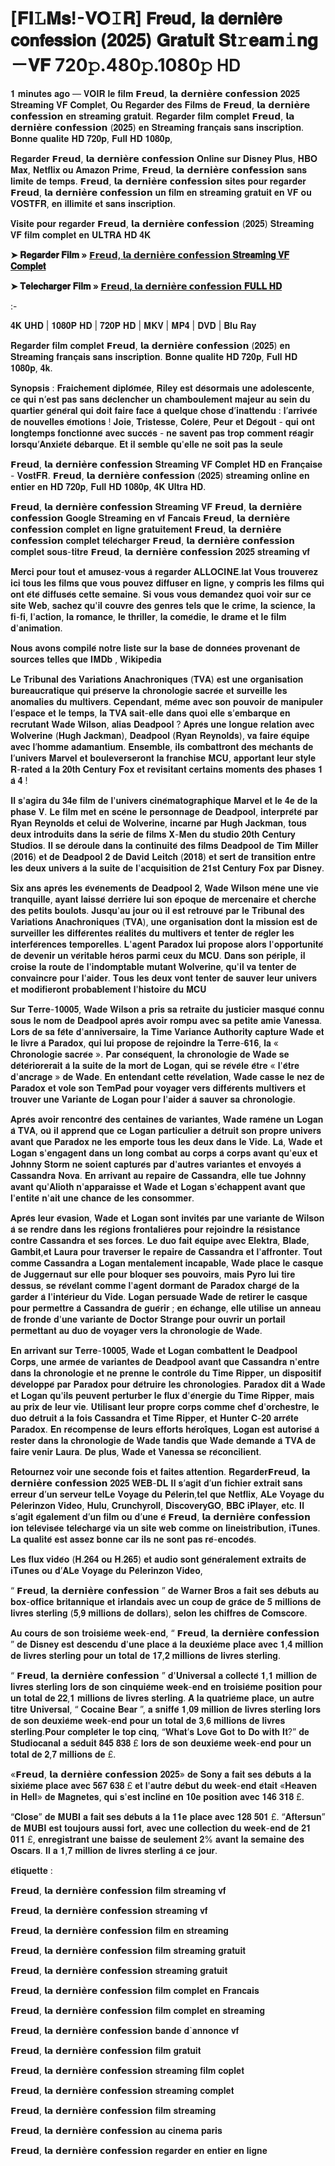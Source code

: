 # [𝐅𝐈𝙻𝐌𝐬!-𝐕𝐎𝙸𝐑] 𝗙𝗿𝗲𝘂𝗱, 𝗹𝗮 𝗱𝗲𝗿𝗻𝗶𝗲̀𝗿𝗲 𝗰𝗼𝗻𝗳𝗲𝘀𝘀𝗶𝗼𝗻 (𝟐𝟎𝟐𝟓) 𝐆𝐫𝐚𝐭𝐮𝐢𝐭 𝐒𝐭𝚛𝐞𝐚𝐦𝚒𝐧𝐠－𝐕𝐅  720𝚙.480𝚙.1080𝚙 𝖧𝖣

𝟏 𝐦𝐢𝐧𝐮𝐭𝐞𝐬 𝐚𝐠𝐨 — 𝐕𝐎𝐈𝐑 𝐥𝐞 𝐟𝐢𝐥𝐦 𝗙𝗿𝗲𝘂𝗱, 𝗹𝗮 𝗱𝗲𝗿𝗻𝗶𝗲̀𝗿𝗲 𝗰𝗼𝗻𝗳𝗲𝘀𝘀𝗶𝗼𝗻 𝟐𝟎𝟐𝟓 𝐒𝐭𝐫𝐞𝐚𝐦𝐢𝐧𝐠 𝐕𝐅 𝐂𝐨𝐦𝐩𝐥𝐞𝐭, 𝐎𝐮 𝐑𝐞𝐠𝐚𝐫𝐝𝐞𝐫 𝐝𝐞𝐬 𝐅𝐢𝐥𝐦𝐬 𝐝𝐞 𝗙𝗿𝗲𝘂𝗱, 𝗹𝗮 𝗱𝗲𝗿𝗻𝗶𝗲̀𝗿𝗲 𝗰𝗼𝗻𝗳𝗲𝘀𝘀𝗶𝗼𝗻 𝐞𝐧 𝐬𝐭𝐫𝐞𝐚𝐦𝐢𝐧𝐠 𝐠𝐫𝐚𝐭𝐮𝐢𝐭. 𝐑𝐞𝐠𝐚𝐫𝐝𝐞𝐫 𝐟𝐢𝐥𝐦 𝐜𝐨𝐦𝐩𝐥𝐞𝐭 𝗙𝗿𝗲𝘂𝗱, 𝗹𝗮 𝗱𝗲𝗿𝗻𝗶𝗲̀𝗿𝗲 𝗰𝗼𝗻𝗳𝗲𝘀𝘀𝗶𝗼𝗻 (𝟐𝟎𝟐𝟓) 𝐞𝐧 𝐒𝐭𝐫𝐞𝐚𝐦𝐢𝐧𝐠 𝐟𝐫𝐚𝐧𝐜̧𝐚𝐢𝐬 𝐬𝐚𝐧𝐬 𝐢𝐧𝐬𝐜𝐫𝐢𝐩𝐭𝐢𝐨𝐧. 𝐁𝐨𝐧𝐧𝐞 𝐪𝐮𝐚𝐥𝐢𝐭𝐞 𝐇𝐃 𝟕𝟐𝟎𝐩, 𝐅𝐮𝐥𝐥 𝐇𝐃 𝟏𝟎𝟖𝟎𝐩,

𝐑𝐞𝐠𝐚𝐫𝐝𝐞𝐫 𝗙𝗿𝗲𝘂𝗱, 𝗹𝗮 𝗱𝗲𝗿𝗻𝗶𝗲̀𝗿𝗲 𝗰𝗼𝗻𝗳𝗲𝘀𝘀𝗶𝗼𝗻 𝐎𝐧𝐥𝐢𝐧𝐞 𝐬𝐮𝐫 𝐃𝐢𝐬𝐧𝐞𝐲 𝐏𝐥𝐮𝐬, 𝐇𝐁𝐎 𝐌𝐚𝐱, 𝐍𝐞𝐭𝐟𝐥𝐢𝐱 𝐨𝐮 𝐀𝐦𝐚𝐳𝐨𝐧 𝐏𝐫𝐢𝐦𝐞, 𝗙𝗿𝗲𝘂𝗱, 𝗹𝗮 𝗱𝗲𝗿𝗻𝗶𝗲̀𝗿𝗲 𝗰𝗼𝗻𝗳𝗲𝘀𝘀𝗶𝗼𝗻 𝐬𝐚𝐧𝐬 𝐥𝐢𝐦𝐢𝐭𝐞 𝐝𝐞 𝐭𝐞𝐦𝐩𝐬. 𝗙𝗿𝗲𝘂𝗱, 𝗹𝗮 𝗱𝗲𝗿𝗻𝗶𝗲̀𝗿𝗲 𝗰𝗼𝗻𝗳𝗲𝘀𝘀𝗶𝗼𝗻 𝐬𝐢𝐭𝐞𝐬 𝐩𝐨𝐮𝐫 𝐫𝐞𝐠𝐚𝐫𝐝𝐞𝐫 𝗙𝗿𝗲𝘂𝗱, 𝗹𝗮 𝗱𝗲𝗿𝗻𝗶𝗲̀𝗿𝗲 𝗰𝗼𝗻𝗳𝗲𝘀𝘀𝗶𝗼𝗻 𝐮𝐧 𝐟𝐢𝐥𝐦 𝐞𝐧 𝐬𝐭𝐫𝐞𝐚𝐦𝐢𝐧𝐠 𝐠𝐫𝐚𝐭𝐮𝐢𝐭 𝐞𝐧 𝐕𝐅 𝐨𝐮 𝐕𝐎𝐒𝐓𝐅𝐑, 𝐞𝐧 𝐢𝐥𝐥𝐢𝐦𝐢𝐭𝐞́ 𝐞𝐭 𝐬𝐚𝐧𝐬 𝐢𝐧𝐬𝐜𝐫𝐢𝐩𝐭𝐢𝐨𝐧.

𝐕𝐢𝐬𝐢𝐭𝐞 𝐩𝐨𝐮𝐫 𝐫𝐞𝐠𝐚𝐫𝐝𝐞𝐫 𝗙𝗿𝗲𝘂𝗱, 𝗹𝗮 𝗱𝗲𝗿𝗻𝗶𝗲̀𝗿𝗲 𝗰𝗼𝗻𝗳𝗲𝘀𝘀𝗶𝗼𝗻 (𝟐𝟎𝟐𝟓) 𝐒𝐭𝐫𝐞𝐚𝐦𝐢𝐧𝐠 𝐕𝐅 𝐟𝐢𝐥𝐦 𝐜𝐨𝐦𝐩𝐥𝐞𝐭 𝐞𝐧 𝐔𝐋𝐓𝐑𝐀 𝐇𝐃 𝟒𝐊

**➤ 𝐑𝐞𝐠𝐚𝐫𝐝𝐞𝐫 𝐅𝐢𝐥𝐦 » [𝗙𝗿𝗲𝘂𝗱, 𝗹𝗮 𝗱𝗲𝗿𝗻𝗶𝗲̀𝗿𝗲 𝗰𝗼𝗻𝗳𝗲𝘀𝘀𝗶𝗼𝗻 𝐒𝐭𝐫𝐞𝐚𝐦𝐢𝐧𝐠 𝐕𝐅 𝐂𝐨𝐦𝐩𝐥𝐞𝐭](https://t.co/d7AqrDe6wv)**

**➤ 𝐓𝐞𝐥𝐞𝐜𝐡𝐚𝐫𝐠𝐞𝐫 𝐅𝐢𝐥𝐦 » [𝗙𝗿𝗲𝘂𝗱, 𝗹𝗮 𝗱𝗲𝗿𝗻𝗶𝗲̀𝗿𝗲 𝗰𝗼𝗻𝗳𝗲𝘀𝘀𝗶𝗼𝗻 𝐅𝐔𝐋𝐋 𝐇𝐃](https://t.co/d7AqrDe6wv)**

:-

𝟒𝐊 𝐔𝐇𝐃 | 𝟏𝟎𝟖𝟎𝐏 𝐇𝐃 | 𝟕𝟐𝟎𝐏 𝐇𝐃 | 𝐌𝐊𝐕 | 𝐌𝐏𝟒 | 𝐃𝐕𝐃 | 𝐁𝐥𝐮 𝐑𝐚𝐲

𝐑𝐞𝐠𝐚𝐫𝐝𝐞𝐫 𝐟𝐢𝐥𝐦 𝐜𝐨𝐦𝐩𝐥𝐞𝐭 𝗙𝗿𝗲𝘂𝗱, 𝗹𝗮 𝗱𝗲𝗿𝗻𝗶𝗲̀𝗿𝗲 𝗰𝗼𝗻𝗳𝗲𝘀𝘀𝗶𝗼𝗻 (𝟐𝟎𝟐𝟓) 𝐞𝐧 𝐒𝐭𝐫𝐞𝐚𝐦𝐢𝐧𝐠 𝐟𝐫𝐚𝐧𝐜̧𝐚𝐢𝐬 𝐬𝐚𝐧𝐬 𝐢𝐧𝐬𝐜𝐫𝐢𝐩𝐭𝐢𝐨𝐧. 𝐁𝐨𝐧𝐧𝐞 𝐪𝐮𝐚𝐥𝐢𝐭𝐞 𝐇𝐃 𝟕𝟐𝟎𝐩, 𝐅𝐮𝐥𝐥 𝐇𝐃 𝟏𝟎𝟖𝟎𝐩, 𝟒𝐤.

𝐒𝐲𝐧𝐨𝐩𝐬𝐢𝐬 : 𝐅𝐫𝐚𝐢𝐜𝐡𝐞𝐦𝐞𝐧𝐭 𝐝𝐢𝐩𝐥𝐨̂𝐦𝐞́𝐞, 𝐑𝐢𝐥𝐞𝐲 𝐞𝐬𝐭 𝐝𝐞́𝐬𝐨𝐫𝐦𝐚𝐢𝐬 𝐮𝐧𝐞 𝐚𝐝𝐨𝐥𝐞𝐬𝐜𝐞𝐧𝐭𝐞, 𝐜𝐞 𝐪𝐮𝐢 𝐧’𝐞𝐬𝐭 𝐩𝐚𝐬 𝐬𝐚𝐧𝐬 𝐝𝐞́𝐜𝐥𝐞𝐧𝐜𝐡𝐞𝐫 𝐮𝐧 𝐜𝐡𝐚𝐦𝐛𝐨𝐮𝐥𝐞𝐦𝐞𝐧𝐭 𝐦𝐚𝐣𝐞𝐮𝐫 𝐚𝐮 𝐬𝐞𝐢𝐧 𝐝𝐮 𝐪𝐮𝐚𝐫𝐭𝐢𝐞𝐫 𝐠𝐞́𝐧𝐞́𝐫𝐚𝐥 𝐪𝐮𝐢 𝐝𝐨𝐢𝐭 𝐟𝐚𝐢𝐫𝐞 𝐟𝐚𝐜𝐞 𝐚̀ 𝐪𝐮𝐞𝐥𝐪𝐮𝐞 𝐜𝐡𝐨𝐬𝐞 𝐝’𝐢𝐧𝐚𝐭𝐭𝐞𝐧𝐝𝐮 : 𝐥’𝐚𝐫𝐫𝐢𝐯𝐞́𝐞 𝐝𝐞 𝐧𝐨𝐮𝐯𝐞𝐥𝐥𝐞𝐬 𝐞́𝐦𝐨𝐭𝐢𝐨𝐧𝐬 ! 𝐉𝐨𝐢𝐞, 𝐓𝐫𝐢𝐬𝐭𝐞𝐬𝐬𝐞, 𝐂𝐨𝐥𝐞̀𝐫𝐞, 𝐏𝐞𝐮𝐫 𝐞𝐭 𝐃𝐞́𝐠𝐨𝐮̂𝐭 - 𝐪𝐮𝐢 𝐨𝐧𝐭 𝐥𝐨𝐧𝐠𝐭𝐞𝐦𝐩𝐬 𝐟𝐨𝐧𝐜𝐭𝐢𝐨𝐧𝐧𝐞́ 𝐚𝐯𝐞𝐜 𝐬𝐮𝐜𝐜𝐞̀𝐬 - 𝐧𝐞 𝐬𝐚𝐯𝐞𝐧𝐭 𝐩𝐚𝐬 𝐭𝐫𝐨𝐩 𝐜𝐨𝐦𝐦𝐞𝐧𝐭 𝐫𝐞́𝐚𝐠𝐢𝐫 𝐥𝐨𝐫𝐬𝐪𝐮’𝐀𝐧𝐱𝐢𝐞́𝐭𝐞́ 𝐝𝐞́𝐛𝐚𝐫𝐪𝐮𝐞. 𝐄𝐭 𝐢𝐥 𝐬𝐞𝐦𝐛𝐥𝐞 𝐪𝐮'𝐞𝐥𝐥𝐞 𝐧𝐞 𝐬𝐨𝐢𝐭 𝐩𝐚𝐬 𝐥𝐚 𝐬𝐞𝐮𝐥𝐞

𝗙𝗿𝗲𝘂𝗱, 𝗹𝗮 𝗱𝗲𝗿𝗻𝗶𝗲̀𝗿𝗲 𝗰𝗼𝗻𝗳𝗲𝘀𝘀𝗶𝗼𝗻 𝐒𝐭𝐫𝐞𝐚𝐦𝐢𝐧𝐠 𝐕𝐅 𝐂𝐨𝐦𝐩𝐥𝐞𝐭 𝐇𝐃 𝐞𝐧 𝐅𝐫𝐚𝐧𝐜̧𝐚𝐢𝐬𝐞 - 𝐕𝐨𝐬𝐭𝐅𝐑. 𝗙𝗿𝗲𝘂𝗱, 𝗹𝗮 𝗱𝗲𝗿𝗻𝗶𝗲̀𝗿𝗲 𝗰𝗼𝗻𝗳𝗲𝘀𝘀𝗶𝗼𝗻 (𝟐𝟎𝟐𝟓) 𝐬𝐭𝐫𝐞𝐚𝐦𝐢𝐧𝐠 𝐨𝐧𝐥𝐢𝐧𝐞 𝐞𝐧 𝐞𝐧𝐭𝐢𝐞𝐫 𝐞𝐧 𝐇𝐃 𝟕𝟐𝟎𝐩, 𝐅𝐮𝐥𝐥 𝐇𝐃 𝟏𝟎𝟖𝟎𝐩, 𝟒𝐊 𝐔𝐥𝐭𝐫𝐚 𝐇𝐃.

𝗙𝗿𝗲𝘂𝗱, 𝗹𝗮 𝗱𝗲𝗿𝗻𝗶𝗲̀𝗿𝗲 𝗰𝗼𝗻𝗳𝗲𝘀𝘀𝗶𝗼𝗻 𝐒𝐭𝐫𝐞𝐚𝐦𝐢𝐧𝐠 𝐕𝐅
𝗙𝗿𝗲𝘂𝗱, 𝗹𝗮 𝗱𝗲𝗿𝗻𝗶𝗲̀𝗿𝗲 𝗰𝗼𝗻𝗳𝗲𝘀𝘀𝗶𝗼𝗻 𝐆𝐨𝐨𝐠𝐥𝐞 𝐒𝐭𝐫𝐞𝐚𝐦𝐢𝐧𝐠 𝐞𝐧 𝐯𝐟 𝐅𝐚𝐧𝐜𝐚𝐢𝐬
𝗙𝗿𝗲𝘂𝗱, 𝗹𝗮 𝗱𝗲𝗿𝗻𝗶𝗲̀𝗿𝗲 𝗰𝗼𝗻𝗳𝗲𝘀𝘀𝗶𝗼𝗻 𝐜𝐨𝐦𝐩𝐥𝐞𝐭 𝐞𝐧 𝐥𝐢𝐠𝐧𝐞 𝐠𝐫𝐚𝐭𝐮𝐢𝐭𝐞𝐦𝐞𝐧𝐭
𝗙𝗿𝗲𝘂𝗱, 𝗹𝗮 𝗱𝗲𝗿𝗻𝗶𝗲̀𝗿𝗲 𝗰𝗼𝗻𝗳𝗲𝘀𝘀𝗶𝗼𝗻 𝐜𝐨𝐦𝐩𝐥𝐞𝐭 𝐭𝐞́𝐥𝐞́𝐜𝐡𝐚𝐫𝐠𝐞𝐫
𝗙𝗿𝗲𝘂𝗱, 𝗹𝗮 𝗱𝗲𝗿𝗻𝗶𝗲̀𝗿𝗲 𝗰𝗼𝗻𝗳𝗲𝘀𝘀𝗶𝗼𝗻 𝐜𝐨𝐦𝐩𝐥𝐞𝐭 𝐬𝐨𝐮𝐬-𝐭𝐢𝐭𝐫𝐞
𝗙𝗿𝗲𝘂𝗱, 𝗹𝗮 𝗱𝗲𝗿𝗻𝗶𝗲̀𝗿𝗲 𝗰𝗼𝗻𝗳𝗲𝘀𝘀𝗶𝗼𝗻 𝟐𝟎𝟐𝟓 𝐬𝐭𝐫𝐞𝐚𝐦𝐢𝐧𝐠 𝐯𝐟

𝐌𝐞𝐫𝐜𝐢 𝐩𝐨𝐮𝐫 𝐭𝐨𝐮𝐭 𝐞𝐭 𝐚𝐦𝐮𝐬𝐞𝐳-𝐯𝐨𝐮𝐬 𝐚̀ 𝐫𝐞𝐠𝐚𝐫𝐝𝐞𝐫 𝐀𝐋𝐋𝐎𝐂𝐈𝐍𝐄.𝐥𝐚𝐭
𝐕𝐨𝐮𝐬 𝐭𝐫𝐨𝐮𝐯𝐞𝐫𝐞𝐳 𝐢𝐜𝐢 𝐭𝐨𝐮𝐬 𝐥𝐞𝐬 𝐟𝐢𝐥𝐦𝐬 𝐪𝐮𝐞 𝐯𝐨𝐮𝐬 𝐩𝐨𝐮𝐯𝐞𝐳 𝐝𝐢𝐟𝐟𝐮𝐬𝐞𝐫 𝐞𝐧 𝐥𝐢𝐠𝐧𝐞, 𝐲 𝐜𝐨𝐦𝐩𝐫𝐢𝐬 𝐥𝐞𝐬 𝐟𝐢𝐥𝐦𝐬 𝐪𝐮𝐢 𝐨𝐧𝐭 𝐞́𝐭𝐞́ 𝐝𝐢𝐟𝐟𝐮𝐬𝐞́𝐬 𝐜𝐞𝐭𝐭𝐞 𝐬𝐞𝐦𝐚𝐢𝐧𝐞. 𝐒𝐢 𝐯𝐨𝐮𝐬 𝐯𝐨𝐮𝐬 𝐝𝐞𝐦𝐚𝐧𝐝𝐞𝐳 𝐪𝐮𝐨𝐢 𝐯𝐨𝐢𝐫 𝐬𝐮𝐫 𝐜𝐞 𝐬𝐢𝐭𝐞 𝐖𝐞𝐛, 𝐬𝐚𝐜𝐡𝐞𝐳 𝐪𝐮'𝐢𝐥 𝐜𝐨𝐮𝐯𝐫𝐞 𝐝𝐞𝐬 𝐠𝐞𝐧𝐫𝐞𝐬 𝐭𝐞𝐥𝐬 𝐪𝐮𝐞 𝐥𝐞 𝐜𝐫𝐢𝐦𝐞, 𝐥𝐚 𝐬𝐜𝐢𝐞𝐧𝐜𝐞, 𝐥𝐚 𝐟𝐢-𝐟𝐢, 𝐥'𝐚𝐜𝐭𝐢𝐨𝐧, 𝐥𝐚 𝐫𝐨𝐦𝐚𝐧𝐜𝐞, 𝐥𝐞 𝐭𝐡𝐫𝐢𝐥𝐥𝐞𝐫, 𝐥𝐚 𝐜𝐨𝐦𝐞́𝐝𝐢𝐞, 𝐥𝐞 𝐝𝐫𝐚𝐦𝐞 𝐞𝐭 𝐥𝐞 𝐟𝐢𝐥𝐦 𝐝'𝐚𝐧𝐢𝐦𝐚𝐭𝐢𝐨𝐧.

𝐍𝐨𝐮𝐬 𝐚𝐯𝐨𝐧𝐬 𝐜𝐨𝐦𝐩𝐢𝐥𝐞́ 𝐧𝐨𝐭𝐫𝐞 𝐥𝐢𝐬𝐭𝐞 𝐬𝐮𝐫 𝐥𝐚 𝐛𝐚𝐬𝐞 𝐝𝐞 𝐝𝐨𝐧𝐧𝐞́𝐞𝐬 𝐩𝐫𝐨𝐯𝐞𝐧𝐚𝐧𝐭 𝐝𝐞 𝐬𝐨𝐮𝐫𝐜𝐞𝐬 𝐭𝐞𝐥𝐥𝐞𝐬 𝐪𝐮𝐞 𝐈𝐌𝐃𝐛 , 𝐖𝐢𝐤𝐢𝐩𝐞𝐝𝐢𝐚

𝐋𝐞 𝐓𝐫𝐢𝐛𝐮𝐧𝐚𝐥 𝐝𝐞𝐬 𝐕𝐚𝐫𝐢𝐚𝐭𝐢𝐨𝐧𝐬 𝐀𝐧𝐚𝐜𝐡𝐫𝐨𝐧𝐢𝐪𝐮𝐞𝐬 (𝐓𝐕𝐀) 𝐞𝐬𝐭 𝐮𝐧𝐞 𝐨𝐫𝐠𝐚𝐧𝐢𝐬𝐚𝐭𝐢𝐨𝐧 𝐛𝐮𝐫𝐞𝐚𝐮𝐜𝐫𝐚𝐭𝐢𝐪𝐮𝐞 𝐪𝐮𝐢 𝐩𝐫𝐞́𝐬𝐞𝐫𝐯𝐞 𝐥𝐚 𝐜𝐡𝐫𝐨𝐧𝐨𝐥𝐨𝐠𝐢𝐞 𝐬𝐚𝐜𝐫𝐞́𝐞 𝐞𝐭 𝐬𝐮𝐫𝐯𝐞𝐢𝐥𝐥𝐞 𝐥𝐞𝐬 𝐚𝐧𝐨𝐦𝐚𝐥𝐢𝐞𝐬 𝐝𝐮 𝐦𝐮𝐥𝐭𝐢𝐯𝐞𝐫𝐬. 𝐂𝐞𝐩𝐞𝐧𝐝𝐚𝐧𝐭, 𝐦𝐞̂𝐦𝐞 𝐚𝐯𝐞𝐜 𝐬𝐨𝐧 𝐩𝐨𝐮𝐯𝐨𝐢𝐫 𝐝𝐞 𝐦𝐚𝐧𝐢𝐩𝐮𝐥𝐞𝐫 𝐥’𝐞𝐬𝐩𝐚𝐜𝐞 𝐞𝐭 𝐥𝐞 𝐭𝐞𝐦𝐩𝐬, 𝐥𝐚 𝐓𝐕𝐀 𝐬𝐚𝐢𝐭-𝐞𝐥𝐥𝐞 𝐝𝐚𝐧𝐬 𝐪𝐮𝐨𝐢 𝐞𝐥𝐥𝐞 𝐬’𝐞𝐦𝐛𝐚𝐫𝐪𝐮𝐞 𝐞𝐧 𝐫𝐞𝐜𝐫𝐮𝐭𝐚𝐧𝐭 𝐖𝐚𝐝𝐞 𝐖𝐢𝐥𝐬𝐨𝐧, 𝐚𝐥𝐢𝐚𝐬 𝐃𝐞𝐚𝐝𝐩𝐨𝐨𝐥 ? 𝐀𝐩𝐫𝐞̀𝐬 𝐮𝐧𝐞 𝐥𝐨𝐧𝐠𝐮𝐞 𝐫𝐞𝐥𝐚𝐭𝐢𝐨𝐧 𝐚𝐯𝐞𝐜 𝐖𝐨𝐥𝐯𝐞𝐫𝐢𝐧𝐞 (𝐇𝐮𝐠𝐡 𝐉𝐚𝐜𝐤𝐦𝐚𝐧), 𝐃𝐞𝐚𝐝𝐩𝐨𝐨𝐥 (𝐑𝐲𝐚𝐧 𝐑𝐞𝐲𝐧𝐨𝐥𝐝𝐬), 𝐯𝐚 𝐟𝐚𝐢𝐫𝐞 𝐞́𝐪𝐮𝐢𝐩𝐞 𝐚𝐯𝐞𝐜 𝐥’𝐡𝐨𝐦𝐦𝐞 𝐚𝐝𝐚𝐦𝐚𝐧𝐭𝐢𝐮𝐦. 𝐄𝐧𝐬𝐞𝐦𝐛𝐥𝐞, 𝐢𝐥𝐬 𝐜𝐨𝐦𝐛𝐚𝐭𝐭𝐫𝐨𝐧𝐭 𝐝𝐞𝐬 𝐦𝐞́𝐜𝐡𝐚𝐧𝐭𝐬 𝐝𝐞 𝐥’𝐮𝐧𝐢𝐯𝐞𝐫𝐬 𝐌𝐚𝐫𝐯𝐞𝐥 𝐞𝐭 𝐛𝐨𝐮𝐥𝐞𝐯𝐞𝐫𝐬𝐞𝐫𝐨𝐧𝐭 𝐥𝐚 𝐟𝐫𝐚𝐧𝐜𝐡𝐢𝐬𝐞 𝐌𝐂𝐔, 𝐚𝐩𝐩𝐨𝐫𝐭𝐚𝐧𝐭 𝐥𝐞𝐮𝐫 𝐬𝐭𝐲𝐥𝐞 𝐑-𝐫𝐚𝐭𝐞𝐝 𝐚̀ 𝐥𝐚 𝟐𝟎𝐭𝐡 𝐂𝐞𝐧𝐭𝐮𝐫𝐲 𝐅𝐨𝐱 𝐞𝐭 𝐫𝐞𝐯𝐢𝐬𝐢𝐭𝐚𝐧𝐭 𝐜𝐞𝐫𝐭𝐚𝐢𝐧𝐬 𝐦𝐨𝐦𝐞𝐧𝐭𝐬 𝐝𝐞𝐬 𝐩𝐡𝐚𝐬𝐞𝐬 𝟏 𝐚̀ 𝟒 !

𝐈𝐥 𝐬'𝐚𝐠𝐢𝐫𝐚 𝐝𝐮 𝟑𝟒𝐞 𝐟𝐢𝐥𝐦 𝐝𝐞 𝐥'𝐮𝐧𝐢𝐯𝐞𝐫𝐬 𝐜𝐢𝐧𝐞́𝐦𝐚𝐭𝐨𝐠𝐫𝐚𝐩𝐡𝐢𝐪𝐮𝐞 𝐌𝐚𝐫𝐯𝐞𝐥 𝐞𝐭 𝐥𝐞 𝟒𝐞 𝐝𝐞 𝐥𝐚 𝐩𝐡𝐚𝐬𝐞 𝐕. 𝐋𝐞 𝐟𝐢𝐥𝐦 𝐦𝐞𝐭 𝐞𝐧 𝐬𝐜𝐞̀𝐧𝐞 𝐥𝐞 𝐩𝐞𝐫𝐬𝐨𝐧𝐧𝐚𝐠𝐞 𝐝𝐞 𝐃𝐞𝐚𝐝𝐩𝐨𝐨𝐥, 𝐢𝐧𝐭𝐞𝐫𝐩𝐫𝐞́𝐭𝐞́ 𝐩𝐚𝐫 𝐑𝐲𝐚𝐧 𝐑𝐞𝐲𝐧𝐨𝐥𝐝𝐬 𝐞𝐭 𝐜𝐞𝐥𝐮𝐢 𝐝𝐞 𝐖𝐨𝐥𝐯𝐞𝐫𝐢𝐧𝐞, 𝐢𝐧𝐜𝐚𝐫𝐧𝐞́ 𝐩𝐚𝐫 𝐇𝐮𝐠𝐡 𝐉𝐚𝐜𝐤𝐦𝐚𝐧, 𝐭𝐨𝐮𝐬 𝐝𝐞𝐮𝐱 𝐢𝐧𝐭𝐫𝐨𝐝𝐮𝐢𝐭𝐬 𝐝𝐚𝐧𝐬 𝐥𝐚 𝐬𝐞́𝐫𝐢𝐞 𝐝𝐞 𝐟𝐢𝐥𝐦𝐬 𝐗-𝐌𝐞𝐧 𝐝𝐮 𝐬𝐭𝐮𝐝𝐢𝐨 𝟐𝟎𝐭𝐡 𝐂𝐞𝐧𝐭𝐮𝐫𝐲 𝐒𝐭𝐮𝐝𝐢𝐨𝐬. 𝐈𝐥 𝐬𝐞 𝐝𝐞́𝐫𝐨𝐮𝐥𝐞 𝐝𝐚𝐧𝐬 𝐥𝐚 𝐜𝐨𝐧𝐭𝐢𝐧𝐮𝐢𝐭𝐞́ 𝐝𝐞𝐬 𝐟𝐢𝐥𝐦𝐬 𝐃𝐞𝐚𝐝𝐩𝐨𝐨𝐥 𝐝𝐞 𝐓𝐢𝐦 𝐌𝐢𝐥𝐥𝐞𝐫 (𝟐𝟎𝟏𝟔) 𝐞𝐭 𝐝𝐞 𝐃𝐞𝐚𝐝𝐩𝐨𝐨𝐥 𝟐 𝐝𝐞 𝐃𝐚𝐯𝐢𝐝 𝐋𝐞𝐢𝐭𝐜𝐡 (𝟐𝟎𝟏𝟖) 𝐞𝐭 𝐬𝐞𝐫𝐭 𝐝𝐞 𝐭𝐫𝐚𝐧𝐬𝐢𝐭𝐢𝐨𝐧 𝐞𝐧𝐭𝐫𝐞 𝐥𝐞𝐬 𝐝𝐞𝐮𝐱 𝐮𝐧𝐢𝐯𝐞𝐫𝐬 𝐚̀ 𝐥𝐚 𝐬𝐮𝐢𝐭𝐞 𝐝𝐞 𝐥'𝐚𝐜𝐪𝐮𝐢𝐬𝐢𝐭𝐢𝐨𝐧 𝐝𝐞 𝟐𝟏𝐬𝐭 𝐂𝐞𝐧𝐭𝐮𝐫𝐲 𝐅𝐨𝐱 𝐩𝐚𝐫 𝐃𝐢𝐬𝐧𝐞𝐲.

𝐒𝐢𝐱 𝐚𝐧𝐬 𝐚𝐩𝐫𝐞̀𝐬 𝐥𝐞𝐬 𝐞́𝐯𝐞́𝐧𝐞𝐦𝐞𝐧𝐭𝐬 𝐝𝐞 𝐃𝐞𝐚𝐝𝐩𝐨𝐨𝐥 𝟐, 𝐖𝐚𝐝𝐞 𝐖𝐢𝐥𝐬𝐨𝐧 𝐦𝐞̀𝐧𝐞 𝐮𝐧𝐞 𝐯𝐢𝐞 𝐭𝐫𝐚𝐧𝐪𝐮𝐢𝐥𝐥𝐞, 𝐚𝐲𝐚𝐧𝐭 𝐥𝐚𝐢𝐬𝐬𝐞́ 𝐝𝐞𝐫𝐫𝐢𝐞̀𝐫𝐞 𝐥𝐮𝐢 𝐬𝐨𝐧 𝐞́𝐩𝐨𝐪𝐮𝐞 𝐝𝐞 𝐦𝐞𝐫𝐜𝐞𝐧𝐚𝐢𝐫𝐞 𝐞𝐭 𝐜𝐡𝐞𝐫𝐜𝐡𝐞 𝐝𝐞𝐬 𝐩𝐞𝐭𝐢𝐭𝐬 𝐛𝐨𝐮𝐥𝐨𝐭𝐬. 𝐉𝐮𝐬𝐪𝐮'𝐚𝐮 𝐣𝐨𝐮𝐫 𝐨𝐮̀ 𝐢𝐥 𝐞𝐬𝐭 𝐫𝐞𝐭𝐫𝐨𝐮𝐯𝐞́ 𝐩𝐚𝐫 𝐥𝐞 𝐓𝐫𝐢𝐛𝐮𝐧𝐚𝐥 𝐝𝐞𝐬 𝐕𝐚𝐫𝐢𝐚𝐭𝐢𝐨𝐧𝐬 𝐀𝐧𝐚𝐜𝐡𝐫𝐨𝐧𝐢𝐪𝐮𝐞𝐬 (𝐓𝐕𝐀), 𝐮𝐧𝐞 𝐨𝐫𝐠𝐚𝐧𝐢𝐬𝐚𝐭𝐢𝐨𝐧 𝐝𝐨𝐧𝐭 𝐥𝐚 𝐦𝐢𝐬𝐬𝐢𝐨𝐧 𝐞𝐬𝐭 𝐝𝐞 𝐬𝐮𝐫𝐯𝐞𝐢𝐥𝐥𝐞𝐫 𝐥𝐞𝐬 𝐝𝐢𝐟𝐟𝐞́𝐫𝐞𝐧𝐭𝐞𝐬 𝐫𝐞́𝐚𝐥𝐢𝐭𝐞́𝐬 𝐝𝐮 𝐦𝐮𝐥𝐭𝐢𝐯𝐞𝐫𝐬 𝐞𝐭 𝐭𝐞𝐧𝐭𝐞𝐫 𝐝𝐞 𝐫𝐞́𝐠𝐥𝐞𝐫 𝐥𝐞𝐬 𝐢𝐧𝐭𝐞𝐫𝐟𝐞́𝐫𝐞𝐧𝐜𝐞𝐬 𝐭𝐞𝐦𝐩𝐨𝐫𝐞𝐥𝐥𝐞𝐬. 𝐋'𝐚𝐠𝐞𝐧𝐭 𝐏𝐚𝐫𝐚𝐝𝐨𝐱 𝐥𝐮𝐢 𝐩𝐫𝐨𝐩𝐨𝐬𝐞 𝐚𝐥𝐨𝐫𝐬 𝐥'𝐨𝐩𝐩𝐨𝐫𝐭𝐮𝐧𝐢𝐭𝐞́ 𝐝𝐞 𝐝𝐞𝐯𝐞𝐧𝐢𝐫 𝐮𝐧 𝐯𝐞́𝐫𝐢𝐭𝐚𝐛𝐥𝐞 𝐡𝐞́𝐫𝐨𝐬 𝐩𝐚𝐫𝐦𝐢 𝐜𝐞𝐮𝐱 𝐝𝐮 𝐌𝐂𝐔. 𝐃𝐚𝐧𝐬 𝐬𝐨𝐧 𝐩𝐞́𝐫𝐢𝐩𝐥𝐞, 𝐢𝐥 𝐜𝐫𝐨𝐢𝐬𝐞 𝐥𝐚 𝐫𝐨𝐮𝐭𝐞 𝐝𝐞 𝐥'𝐢𝐧𝐝𝐨𝐦𝐩𝐭𝐚𝐛𝐥𝐞 𝐦𝐮𝐭𝐚𝐧𝐭 𝐖𝐨𝐥𝐯𝐞𝐫𝐢𝐧𝐞, 𝐪𝐮'𝐢𝐥 𝐯𝐚 𝐭𝐞𝐧𝐭𝐞𝐫 𝐝𝐞 𝐜𝐨𝐧𝐯𝐚𝐢𝐧𝐜𝐫𝐞 𝐩𝐨𝐮𝐫 𝐥'𝐚𝐢𝐝𝐞𝐫. 𝐓𝐨𝐮𝐬 𝐥𝐞𝐬 𝐝𝐞𝐮𝐱 𝐯𝐨𝐧𝐭 𝐭𝐞𝐧𝐭𝐞𝐫 𝐝𝐞 𝐬𝐚𝐮𝐯𝐞𝐫 𝐥𝐞𝐮𝐫 𝐮𝐧𝐢𝐯𝐞𝐫𝐬 𝐞𝐭 𝐦𝐨𝐝𝐢𝐟𝐢𝐞𝐫𝐨𝐧𝐭 𝐩𝐫𝐨𝐛𝐚𝐛𝐥𝐞𝐦𝐞𝐧𝐭 𝐥'𝐡𝐢𝐬𝐭𝐨𝐢𝐫𝐞 𝐝𝐮 𝐌𝐂𝐔

𝐒𝐮𝐫 𝐓𝐞𝐫𝐫𝐞-𝟏𝟎𝟎𝟎𝟓, 𝐖𝐚𝐝𝐞 𝐖𝐢𝐥𝐬𝐨𝐧 𝐚 𝐩𝐫𝐢𝐬 𝐬𝐚 𝐫𝐞𝐭𝐫𝐚𝐢𝐭𝐞 𝐝𝐮 𝐣𝐮𝐬𝐭𝐢𝐜𝐢𝐞𝐫 𝐦𝐚𝐬𝐪𝐮𝐞́ 𝐜𝐨𝐧𝐧𝐮 𝐬𝐨𝐮𝐬 𝐥𝐞 𝐧𝐨𝐦 𝐝𝐞 𝐃𝐞𝐚𝐝𝐩𝐨𝐨𝐥 𝐚𝐩𝐫𝐞̀𝐬 𝐚𝐯𝐨𝐢𝐫 𝐫𝐨𝐦𝐩𝐮 𝐚𝐯𝐞𝐜 𝐬𝐚 𝐩𝐞𝐭𝐢𝐭𝐞 𝐚𝐦𝐢𝐞 𝐕𝐚𝐧𝐞𝐬𝐬𝐚. 𝐋𝐨𝐫𝐬 𝐝𝐞 𝐬𝐚 𝐟𝐞̂𝐭𝐞 𝐝'𝐚𝐧𝐧𝐢𝐯𝐞𝐫𝐬𝐚𝐢𝐫𝐞, 𝐥𝐚 𝐓𝐢𝐦𝐞 𝐕𝐚𝐫𝐢𝐚𝐧𝐜𝐞 𝐀𝐮𝐭𝐡𝐨𝐫𝐢𝐭𝐲 𝐜𝐚𝐩𝐭𝐮𝐫𝐞 𝐖𝐚𝐝𝐞 𝐞𝐭 𝐥𝐞 𝐥𝐢𝐯𝐫𝐞 𝐚̀ 𝐏𝐚𝐫𝐚𝐝𝐨𝐱, 𝐪𝐮𝐢 𝐥𝐮𝐢 𝐩𝐫𝐨𝐩𝐨𝐬𝐞 𝐝𝐞 𝐫𝐞𝐣𝐨𝐢𝐧𝐝𝐫𝐞 𝐥𝐚 𝐓𝐞𝐫𝐫𝐞-𝟔𝟏𝟔, 𝐥𝐚 « 𝐂𝐡𝐫𝐨𝐧𝐨𝐥𝐨𝐠𝐢𝐞 𝐬𝐚𝐜𝐫𝐞́𝐞 ». 𝐏𝐚𝐫 𝐜𝐨𝐧𝐬𝐞́𝐪𝐮𝐞𝐧𝐭, 𝐥𝐚 𝐜𝐡𝐫𝐨𝐧𝐨𝐥𝐨𝐠𝐢𝐞 𝐝𝐞 𝐖𝐚𝐝𝐞 𝐬𝐞 𝐝𝐞́𝐭𝐞́𝐫𝐢𝐨𝐫𝐞𝐫𝐚𝐢𝐭 𝐚̀ 𝐥𝐚 𝐬𝐮𝐢𝐭𝐞 𝐝𝐞 𝐥𝐚 𝐦𝐨𝐫𝐭 𝐝𝐞 𝐋𝐨𝐠𝐚𝐧, 𝐪𝐮𝐢 𝐬𝐞 𝐫𝐞́𝐯𝐞̀𝐥𝐞 𝐞̂𝐭𝐫𝐞 « 𝐥'𝐞̂𝐭𝐫𝐞 𝐝'𝐚𝐧𝐜𝐫𝐚𝐠𝐞 » 𝐝𝐞 𝐖𝐚𝐝𝐞. 𝐄𝐧 𝐞𝐧𝐭𝐞𝐧𝐝𝐚𝐧𝐭 𝐜𝐞𝐭𝐭𝐞 𝐫𝐞́𝐯𝐞́𝐥𝐚𝐭𝐢𝐨𝐧, 𝐖𝐚𝐝𝐞 𝐜𝐚𝐬𝐬𝐞 𝐥𝐞 𝐧𝐞𝐳 𝐝𝐞 𝐏𝐚𝐫𝐚𝐝𝐨𝐱 𝐞𝐭 𝐯𝐨𝐥𝐞 𝐬𝐨𝐧 𝐓𝐞𝐦𝐏𝐚𝐝 𝐩𝐨𝐮𝐫 𝐯𝐨𝐲𝐚𝐠𝐞𝐫 𝐯𝐞𝐫𝐬 𝐝𝐢𝐟𝐟𝐞́𝐫𝐞𝐧𝐭𝐬 𝐦𝐮𝐥𝐭𝐢𝐯𝐞𝐫𝐬 𝐞𝐭 𝐭𝐫𝐨𝐮𝐯𝐞𝐫 𝐮𝐧𝐞 𝐕𝐚𝐫𝐢𝐚𝐧𝐭𝐞 𝐝𝐞 𝐋𝐨𝐠𝐚𝐧 𝐩𝐨𝐮𝐫 𝐥'𝐚𝐢𝐝𝐞𝐫 𝐚̀ 𝐬𝐚𝐮𝐯𝐞𝐫 𝐬𝐚 𝐜𝐡𝐫𝐨𝐧𝐨𝐥𝐨𝐠𝐢𝐞.

𝐀𝐩𝐫𝐞̀𝐬 𝐚𝐯𝐨𝐢𝐫 𝐫𝐞𝐧𝐜𝐨𝐧𝐭𝐫𝐞́ 𝐝𝐞𝐬 𝐜𝐞𝐧𝐭𝐚𝐢𝐧𝐞𝐬 𝐝𝐞 𝐯𝐚𝐫𝐢𝐚𝐧𝐭𝐞𝐬, 𝐖𝐚𝐝𝐞 𝐫𝐚𝐦𝐞̀𝐧𝐞 𝐮𝐧 𝐋𝐨𝐠𝐚𝐧 𝐚̀ 𝐓𝐕𝐀, 𝐨𝐮̀ 𝐢𝐥 𝐚𝐩𝐩𝐫𝐞𝐧𝐝 𝐪𝐮𝐞 𝐜𝐞 𝐋𝐨𝐠𝐚𝐧 𝐩𝐚𝐫𝐭𝐢𝐜𝐮𝐥𝐢𝐞𝐫 𝐚 𝐝𝐞́𝐭𝐫𝐮𝐢𝐭 𝐬𝐨𝐧 𝐩𝐫𝐨𝐩𝐫𝐞 𝐮𝐧𝐢𝐯𝐞𝐫𝐬 𝐚𝐯𝐚𝐧𝐭 𝐪𝐮𝐞 𝐏𝐚𝐫𝐚𝐝𝐨𝐱 𝐧𝐞 𝐥𝐞𝐬 𝐞𝐦𝐩𝐨𝐫𝐭𝐞 𝐭𝐨𝐮𝐬 𝐥𝐞𝐬 𝐝𝐞𝐮𝐱 𝐝𝐚𝐧𝐬 𝐥𝐞 𝐕𝐢𝐝𝐞. 𝐋𝐚̀, 𝐖𝐚𝐝𝐞 𝐞𝐭 𝐋𝐨𝐠𝐚𝐧 𝐬'𝐞𝐧𝐠𝐚𝐠𝐞𝐧𝐭 𝐝𝐚𝐧𝐬 𝐮𝐧 𝐥𝐨𝐧𝐠 𝐜𝐨𝐦𝐛𝐚𝐭 𝐚𝐮 𝐜𝐨𝐫𝐩𝐬 𝐚̀ 𝐜𝐨𝐫𝐩𝐬 𝐚𝐯𝐚𝐧𝐭 𝐪𝐮'𝐞𝐮𝐱 𝐞𝐭 𝐉𝐨𝐡𝐧𝐧𝐲 𝐒𝐭𝐨𝐫𝐦 𝐧𝐞 𝐬𝐨𝐢𝐞𝐧𝐭 𝐜𝐚𝐩𝐭𝐮𝐫𝐞́𝐬 𝐩𝐚𝐫 𝐝'𝐚𝐮𝐭𝐫𝐞𝐬 𝐯𝐚𝐫𝐢𝐚𝐧𝐭𝐞𝐬 𝐞𝐭 𝐞𝐧𝐯𝐨𝐲𝐞́𝐬 𝐚̀ 𝐂𝐚𝐬𝐬𝐚𝐧𝐝𝐫𝐚 𝐍𝐨𝐯𝐚. 𝐄𝐧 𝐚𝐫𝐫𝐢𝐯𝐚𝐧𝐭 𝐚𝐮 𝐫𝐞𝐩𝐚𝐢𝐫𝐞 𝐝𝐞 𝐂𝐚𝐬𝐬𝐚𝐧𝐝𝐫𝐚, 𝐞𝐥𝐥𝐞 𝐭𝐮𝐞 𝐉𝐨𝐡𝐧𝐧𝐲 𝐚𝐯𝐚𝐧𝐭 𝐪𝐮'𝐀𝐥𝐢𝐨𝐭𝐡 𝐧'𝐚𝐩𝐩𝐚𝐫𝐚𝐢𝐬𝐬𝐞 𝐞𝐭 𝐖𝐚𝐝𝐞 𝐞𝐭 𝐋𝐨𝐠𝐚𝐧 𝐬'𝐞́𝐜𝐡𝐚𝐩𝐩𝐞𝐧𝐭 𝐚𝐯𝐚𝐧𝐭 𝐪𝐮𝐞 𝐥'𝐞𝐧𝐭𝐢𝐭𝐞́ 𝐧'𝐚𝐢𝐭 𝐮𝐧𝐞 𝐜𝐡𝐚𝐧𝐜𝐞 𝐝𝐞 𝐥𝐞𝐬 𝐜𝐨𝐧𝐬𝐨𝐦𝐦𝐞𝐫.

𝐀𝐩𝐫𝐞̀𝐬 𝐥𝐞𝐮𝐫 𝐞́𝐯𝐚𝐬𝐢𝐨𝐧, 𝐖𝐚𝐝𝐞 𝐞𝐭 𝐋𝐨𝐠𝐚𝐧 𝐬𝐨𝐧𝐭 𝐢𝐧𝐯𝐢𝐭𝐞́𝐬 𝐩𝐚𝐫 𝐮𝐧𝐞 𝐯𝐚𝐫𝐢𝐚𝐧𝐭𝐞 𝐝𝐞 𝐖𝐢𝐥𝐬𝐨𝐧 𝐚̀ 𝐬𝐞 𝐫𝐞𝐧𝐝𝐫𝐞 𝐝𝐚𝐧𝐬 𝐥𝐞𝐬 𝐫𝐞́𝐠𝐢𝐨𝐧𝐬 𝐟𝐫𝐨𝐧𝐭𝐚𝐥𝐢𝐞̀𝐫𝐞𝐬 𝐩𝐨𝐮𝐫 𝐫𝐞𝐣𝐨𝐢𝐧𝐝𝐫𝐞 𝐥𝐚 𝐫𝐞́𝐬𝐢𝐬𝐭𝐚𝐧𝐜𝐞 𝐜𝐨𝐧𝐭𝐫𝐞 𝐂𝐚𝐬𝐬𝐚𝐧𝐝𝐫𝐚 𝐞𝐭 𝐬𝐞𝐬 𝐟𝐨𝐫𝐜𝐞𝐬. 𝐋𝐞 𝐝𝐮𝐨 𝐟𝐚𝐢𝐭 𝐞́𝐪𝐮𝐢𝐩𝐞 𝐚𝐯𝐞𝐜 𝐄𝐥𝐞𝐤𝐭𝐫𝐚, 𝐁𝐥𝐚𝐝𝐞, 𝐆𝐚𝐦𝐛𝐢𝐭,𝐞𝐭 𝐋𝐚𝐮𝐫𝐚 𝐩𝐨𝐮𝐫 𝐭𝐫𝐚𝐯𝐞𝐫𝐬𝐞𝐫 𝐥𝐞 𝐫𝐞𝐩𝐚𝐢𝐫𝐞 𝐝𝐞 𝐂𝐚𝐬𝐬𝐚𝐧𝐝𝐫𝐚 𝐞𝐭 𝐥'𝐚𝐟𝐟𝐫𝐨𝐧𝐭𝐞𝐫. 𝐓𝐨𝐮𝐭 𝐜𝐨𝐦𝐦𝐞 𝐂𝐚𝐬𝐬𝐚𝐧𝐝𝐫𝐚 𝐚 𝐋𝐨𝐠𝐚𝐧 𝐦𝐞𝐧𝐭𝐚𝐥𝐞𝐦𝐞𝐧𝐭 𝐢𝐧𝐜𝐚𝐩𝐚𝐛𝐥𝐞, 𝐖𝐚𝐝𝐞 𝐩𝐥𝐚𝐜𝐞 𝐥𝐞 𝐜𝐚𝐬𝐪𝐮𝐞 𝐝𝐞 𝐉𝐮𝐠𝐠𝐞𝐫𝐧𝐚𝐮𝐭 𝐬𝐮𝐫 𝐞𝐥𝐥𝐞 𝐩𝐨𝐮𝐫 𝐛𝐥𝐨𝐪𝐮𝐞𝐫 𝐬𝐞𝐬 𝐩𝐨𝐮𝐯𝐨𝐢𝐫𝐬, 𝐦𝐚𝐢𝐬 𝐏𝐲𝐫𝐨 𝐥𝐮𝐢 𝐭𝐢𝐫𝐞 𝐝𝐞𝐬𝐬𝐮𝐬, 𝐬𝐞 𝐫𝐞́𝐯𝐞́𝐥𝐚𝐧𝐭 𝐜𝐨𝐦𝐦𝐞 𝐥'𝐚𝐠𝐞𝐧𝐭 𝐝𝐨𝐫𝐦𝐚𝐧𝐭 𝐝𝐞 𝐏𝐚𝐫𝐚𝐝𝐨𝐱 𝐜𝐡𝐚𝐫𝐠𝐞́ 𝐝𝐞 𝐥𝐚 𝐠𝐚𝐫𝐝𝐞𝐫 𝐚̀ 𝐥'𝐢𝐧𝐭𝐞́𝐫𝐢𝐞𝐮𝐫 𝐝𝐮 𝐕𝐢𝐝𝐞. 𝐋𝐨𝐠𝐚𝐧 𝐩𝐞𝐫𝐬𝐮𝐚𝐝𝐞 𝐖𝐚𝐝𝐞 𝐝𝐞 𝐫𝐞𝐭𝐢𝐫𝐞𝐫 𝐥𝐞 𝐜𝐚𝐬𝐪𝐮𝐞 𝐩𝐨𝐮𝐫 𝐩𝐞𝐫𝐦𝐞𝐭𝐭𝐫𝐞 𝐚̀ 𝐂𝐚𝐬𝐬𝐚𝐧𝐝𝐫𝐚 𝐝𝐞 𝐠𝐮𝐞́𝐫𝐢𝐫 ; 𝐞𝐧 𝐞́𝐜𝐡𝐚𝐧𝐠𝐞, 𝐞𝐥𝐥𝐞 𝐮𝐭𝐢𝐥𝐢𝐬𝐞 𝐮𝐧 𝐚𝐧𝐧𝐞𝐚𝐮 𝐝𝐞 𝐟𝐫𝐨𝐧𝐝𝐞 𝐝'𝐮𝐧𝐞 𝐯𝐚𝐫𝐢𝐚𝐧𝐭𝐞 𝐝𝐞 𝐃𝐨𝐜𝐭𝐨𝐫 𝐒𝐭𝐫𝐚𝐧𝐠𝐞 𝐩𝐨𝐮𝐫 𝐨𝐮𝐯𝐫𝐢𝐫 𝐮𝐧 𝐩𝐨𝐫𝐭𝐚𝐢𝐥 𝐩𝐞𝐫𝐦𝐞𝐭𝐭𝐚𝐧𝐭 𝐚𝐮 𝐝𝐮𝐨 𝐝𝐞 𝐯𝐨𝐲𝐚𝐠𝐞𝐫 𝐯𝐞𝐫𝐬 𝐥𝐚 𝐜𝐡𝐫𝐨𝐧𝐨𝐥𝐨𝐠𝐢𝐞 𝐝𝐞 𝐖𝐚𝐝𝐞.

𝐄𝐧 𝐚𝐫𝐫𝐢𝐯𝐚𝐧𝐭 𝐬𝐮𝐫 𝐓𝐞𝐫𝐫𝐞-𝟏𝟎𝟎𝟎𝟓, 𝐖𝐚𝐝𝐞 𝐞𝐭 𝐋𝐨𝐠𝐚𝐧 𝐜𝐨𝐦𝐛𝐚𝐭𝐭𝐞𝐧𝐭 𝐥𝐞 𝐃𝐞𝐚𝐝𝐩𝐨𝐨𝐥 𝐂𝐨𝐫𝐩𝐬, 𝐮𝐧𝐞 𝐚𝐫𝐦𝐞́𝐞 𝐝𝐞 𝐯𝐚𝐫𝐢𝐚𝐧𝐭𝐞𝐬 𝐝𝐞 𝐃𝐞𝐚𝐝𝐩𝐨𝐨𝐥 𝐚𝐯𝐚𝐧𝐭 𝐪𝐮𝐞 𝐂𝐚𝐬𝐬𝐚𝐧𝐝𝐫𝐚 𝐧'𝐞𝐧𝐭𝐫𝐞 𝐝𝐚𝐧𝐬 𝐥𝐚 𝐜𝐡𝐫𝐨𝐧𝐨𝐥𝐨𝐠𝐢𝐞 𝐞𝐭 𝐧𝐞 𝐩𝐫𝐞𝐧𝐧𝐞 𝐥𝐞 𝐜𝐨𝐧𝐭𝐫𝐨̂𝐥𝐞 𝐝𝐮 𝐓𝐢𝐦𝐞 𝐑𝐢𝐩𝐩𝐞𝐫, 𝐮𝐧 𝐝𝐢𝐬𝐩𝐨𝐬𝐢𝐭𝐢𝐟 𝐝𝐞́𝐯𝐞𝐥𝐨𝐩𝐩𝐞́ 𝐩𝐚𝐫 𝐏𝐚𝐫𝐚𝐝𝐨𝐱 𝐩𝐨𝐮𝐫 𝐝𝐞́𝐭𝐫𝐮𝐢𝐫𝐞 𝐥𝐞𝐬 𝐜𝐡𝐫𝐨𝐧𝐨𝐥𝐨𝐠𝐢𝐞𝐬. 𝐏𝐚𝐫𝐚𝐝𝐨𝐱 𝐝𝐢𝐭 𝐚̀ 𝐖𝐚𝐝𝐞 𝐞𝐭 𝐋𝐨𝐠𝐚𝐧 𝐪𝐮'𝐢𝐥𝐬 𝐩𝐞𝐮𝐯𝐞𝐧𝐭 𝐩𝐞𝐫𝐭𝐮𝐫𝐛𝐞𝐫 𝐥𝐞 𝐟𝐥𝐮𝐱 𝐝'𝐞́𝐧𝐞𝐫𝐠𝐢𝐞 𝐝𝐮 𝐓𝐢𝐦𝐞 𝐑𝐢𝐩𝐩𝐞𝐫, 𝐦𝐚𝐢𝐬 𝐚𝐮 𝐩𝐫𝐢𝐱 𝐝𝐞 𝐥𝐞𝐮𝐫 𝐯𝐢𝐞. 𝐔𝐭𝐢𝐥𝐢𝐬𝐚𝐧𝐭 𝐥𝐞𝐮𝐫 𝐩𝐫𝐨𝐩𝐫𝐞 𝐜𝐨𝐫𝐩𝐬 𝐜𝐨𝐦𝐦𝐞 𝐜𝐡𝐞𝐟 𝐝'𝐨𝐫𝐜𝐡𝐞𝐬𝐭𝐫𝐞, 𝐥𝐞 𝐝𝐮𝐨 𝐝𝐞́𝐭𝐫𝐮𝐢𝐭 𝐚̀ 𝐥𝐚 𝐟𝐨𝐢𝐬 𝐂𝐚𝐬𝐬𝐚𝐧𝐝𝐫𝐚 𝐞𝐭 𝐓𝐢𝐦𝐞 𝐑𝐢𝐩𝐩𝐞𝐫, 𝐞𝐭 𝐇𝐮𝐧𝐭𝐞𝐫 𝐂-𝟐𝟎 𝐚𝐫𝐫𝐞̂𝐭𝐞 𝐏𝐚𝐫𝐚𝐝𝐨𝐱. 𝐄𝐧 𝐫𝐞́𝐜𝐨𝐦𝐩𝐞𝐧𝐬𝐞 𝐝𝐞 𝐥𝐞𝐮𝐫𝐬 𝐞𝐟𝐟𝐨𝐫𝐭𝐬 𝐡𝐞́𝐫𝐨𝐢̈𝐪𝐮𝐞𝐬, 𝐋𝐨𝐠𝐚𝐧 𝐞𝐬𝐭 𝐚𝐮𝐭𝐨𝐫𝐢𝐬𝐞́ 𝐚̀ 𝐫𝐞𝐬𝐭𝐞𝐫 𝐝𝐚𝐧𝐬 𝐥𝐚 𝐜𝐡𝐫𝐨𝐧𝐨𝐥𝐨𝐠𝐢𝐞 𝐝𝐞 𝐖𝐚𝐝𝐞 𝐭𝐚𝐧𝐝𝐢𝐬 𝐪𝐮𝐞 𝐖𝐚𝐝𝐞 𝐝𝐞𝐦𝐚𝐧𝐝𝐞 𝐚̀ 𝐓𝐕𝐀 𝐝𝐞 𝐟𝐚𝐢𝐫𝐞 𝐯𝐞𝐧𝐢𝐫 𝐋𝐚𝐮𝐫𝐚. 𝐃𝐞 𝐩𝐥𝐮𝐬, 𝐖𝐚𝐝𝐞 𝐞𝐭 𝐕𝐚𝐧𝐞𝐬𝐬𝐚 𝐬𝐞 𝐫𝐞́𝐜𝐨𝐧𝐜𝐢𝐥𝐢𝐞𝐧𝐭.

𝐑𝐞𝐭𝐨𝐮𝐫𝐧𝐞𝐳 𝐯𝐨𝐢𝐫 𝐮𝐧𝐞 𝐬𝐞𝐜𝐨𝐧𝐝𝐞 𝐟𝐨𝐢𝐬 𝐞𝐭 𝐟𝐚𝐢𝐭𝐞𝐬 𝐚𝐭𝐭𝐞𝐧𝐭𝐢𝐨𝐧. 𝐑𝐞𝐠𝐚𝐫𝐝𝐞𝐫𝗙𝗿𝗲𝘂𝗱, 𝗹𝗮 𝗱𝗲𝗿𝗻𝗶𝗲̀𝗿𝗲 𝗰𝗼𝗻𝗳𝗲𝘀𝘀𝗶𝗼𝗻 𝟐𝟎𝟐𝟓 𝐖𝐄𝐁-𝐃𝐋 𝐈𝐥 𝐬’𝐚𝐠𝐢𝐭 𝐝’𝐮𝐧 𝐟𝐢𝐜𝐡𝐢𝐞𝐫 𝐞𝐱𝐭𝐫𝐚𝐢𝐭 𝐬𝐚𝐧𝐬 𝐞𝐫𝐫𝐞𝐮𝐫 𝐝’𝐮𝐧 𝐬𝐞𝐫𝐯𝐞𝐮𝐫 𝐭𝐞𝐥𝐋𝐞 𝐕𝐨𝐲𝐚𝐠𝐞 𝐝𝐮 𝐏𝐞̀𝐥𝐞𝐫𝐢𝐧,𝐭𝐞𝐥 𝐪𝐮𝐞 𝐍𝐞𝐭𝐟𝐥𝐢𝐱, 𝐀𝐋𝐞 𝐕𝐨𝐲𝐚𝐠𝐞 𝐝𝐮 𝐏𝐞̀𝐥𝐞𝐫𝐢𝐧𝐳𝐨𝐧 𝐕𝐢𝐝𝐞𝐨, 𝐇𝐮𝐥𝐮, 𝐂𝐫𝐮𝐧𝐜𝐡𝐲𝐫𝐨𝐥𝐥, 𝐃𝐢𝐬𝐜𝐨𝐯𝐞𝐫𝐲𝐆𝐎, 𝐁𝐁𝐂 𝐢𝐏𝐥𝐚𝐲𝐞𝐫, 𝐞𝐭𝐜. 𝐈𝐥 𝐬’𝐚𝐠𝐢𝐭 𝐞́𝐠𝐚𝐥𝐞𝐦𝐞𝐧𝐭 𝐝’𝐮𝐧 𝐟𝐢𝐥𝐦 𝐨𝐮 𝐝’𝐮𝐧𝐞 𝐞́ 𝗙𝗿𝗲𝘂𝗱, 𝗹𝗮 𝗱𝗲𝗿𝗻𝗶𝗲̀𝗿𝗲 𝗰𝗼𝗻𝗳𝗲𝘀𝘀𝗶𝗼𝗻 𝐢𝐨𝐧 𝐭𝐞́𝐥𝐞́𝐯𝐢𝐬𝐞́𝐞 𝐭𝐞́𝐥𝐞́𝐜𝐡𝐚𝐫𝐠𝐞́ 𝐯𝐢𝐚 𝐮𝐧 𝐬𝐢𝐭𝐞 𝐰𝐞𝐛 𝐜𝐨𝐦𝐦𝐞 𝐨𝐧 𝐥𝐢𝐧𝐞𝐢𝐬𝐭𝐫𝐢𝐛𝐮𝐭𝐢𝐨𝐧, 𝐢𝐓𝐮𝐧𝐞𝐬. 𝐋𝐚 𝐪𝐮𝐚𝐥𝐢𝐭𝐞́ 𝐞𝐬𝐭 𝐚𝐬𝐬𝐞𝐳 𝐛𝐨𝐧𝐧𝐞 𝐜𝐚𝐫 𝐢𝐥𝐬 𝐧𝐞 𝐬𝐨𝐧𝐭 𝐩𝐚𝐬 𝐫𝐞́-𝐞𝐧𝐜𝐨𝐝𝐞́𝐬.

𝐋𝐞𝐬 𝐟𝐥𝐮𝐱 𝐯𝐢𝐝𝐞́𝐨 (𝐇.𝟐𝟔𝟒 𝐨𝐮 𝐇.𝟐𝟔𝟓) 𝐞𝐭 𝐚𝐮𝐝𝐢𝐨 𝐬𝐨𝐧𝐭 𝐠𝐞́𝐧𝐞́𝐫𝐚𝐥𝐞𝐦𝐞𝐧𝐭 𝐞𝐱𝐭𝐫𝐚𝐢𝐭𝐬 𝐝𝐞 𝐢𝐓𝐮𝐧𝐞𝐬 𝐨𝐮 𝐝’𝐀𝐋𝐞 𝐕𝐨𝐲𝐚𝐠𝐞 𝐝𝐮 𝐏𝐞̀𝐥𝐞𝐫𝐢𝐧𝐳𝐨𝐧 𝐕𝐢𝐝𝐞𝐨,

“ 𝗙𝗿𝗲𝘂𝗱, 𝗹𝗮 𝗱𝗲𝗿𝗻𝗶𝗲̀𝗿𝗲 𝗰𝗼𝗻𝗳𝗲𝘀𝘀𝗶𝗼𝗻 ” 𝐝𝐞 𝐖𝐚𝐫𝐧𝐞𝐫 𝐁𝐫𝐨𝐬 𝐚 𝐟𝐚𝐢𝐭 𝐬𝐞𝐬 𝐝𝐞́𝐛𝐮𝐭𝐬 𝐚𝐮 𝐛𝐨𝐱-𝐨𝐟𝐟𝐢𝐜𝐞 𝐛𝐫𝐢𝐭𝐚𝐧𝐧𝐢𝐪𝐮𝐞 𝐞𝐭 𝐢𝐫𝐥𝐚𝐧𝐝𝐚𝐢𝐬 𝐚𝐯𝐞𝐜 𝐮𝐧 𝐜𝐨𝐮𝐩 𝐝𝐞 𝐠𝐫𝐚̂𝐜𝐞 𝐝𝐞 𝟓 𝐦𝐢𝐥𝐥𝐢𝐨𝐧𝐬 𝐝𝐞 𝐥𝐢𝐯𝐫𝐞𝐬 𝐬𝐭𝐞𝐫𝐥𝐢𝐧𝐠 (𝟓,𝟗 𝐦𝐢𝐥𝐥𝐢𝐨𝐧𝐬 𝐝𝐞 𝐝𝐨𝐥𝐥𝐚𝐫𝐬), 𝐬𝐞𝐥𝐨𝐧 𝐥𝐞𝐬 𝐜𝐡𝐢𝐟𝐟𝐫𝐞𝐬 𝐝𝐞 𝐂𝐨𝐦𝐬𝐜𝐨𝐫𝐞.

𝐀𝐮 𝐜𝐨𝐮𝐫𝐬 𝐝𝐞 𝐬𝐨𝐧 𝐭𝐫𝐨𝐢𝐬𝐢𝐞̀𝐦𝐞 𝐰𝐞𝐞𝐤-𝐞𝐧𝐝, “ 𝗙𝗿𝗲𝘂𝗱, 𝗹𝗮 𝗱𝗲𝗿𝗻𝗶𝗲̀𝗿𝗲 𝗰𝗼𝗻𝗳𝗲𝘀𝘀𝗶𝗼𝗻 ” 𝐝𝐞 𝐃𝐢𝐬𝐧𝐞𝐲 𝐞𝐬𝐭 𝐝𝐞𝐬𝐜𝐞𝐧𝐝𝐮 𝐝'𝐮𝐧𝐞 𝐩𝐥𝐚𝐜𝐞 𝐚̀ 𝐥𝐚 𝐝𝐞𝐮𝐱𝐢𝐞̀𝐦𝐞 𝐩𝐥𝐚𝐜𝐞 𝐚𝐯𝐞𝐜 𝟏,𝟒 𝐦𝐢𝐥𝐥𝐢𝐨𝐧 𝐝𝐞 𝐥𝐢𝐯𝐫𝐞𝐬 𝐬𝐭𝐞𝐫𝐥𝐢𝐧𝐠 𝐩𝐨𝐮𝐫 𝐮𝐧 𝐭𝐨𝐭𝐚𝐥 𝐝𝐞 𝟏𝟕,𝟐 𝐦𝐢𝐥𝐥𝐢𝐨𝐧𝐬 𝐝𝐞 𝐥𝐢𝐯𝐫𝐞𝐬 𝐬𝐭𝐞𝐫𝐥𝐢𝐧𝐠.

“ 𝗙𝗿𝗲𝘂𝗱, 𝗹𝗮 𝗱𝗲𝗿𝗻𝗶𝗲̀𝗿𝗲 𝗰𝗼𝗻𝗳𝗲𝘀𝘀𝗶𝗼𝗻 ” 𝐝'𝐔𝐧𝐢𝐯𝐞𝐫𝐬𝐚𝐥 𝐚 𝐜𝐨𝐥𝐥𝐞𝐜𝐭𝐞́ 𝟏,𝟏 𝐦𝐢𝐥𝐥𝐢𝐨𝐧 𝐝𝐞 𝐥𝐢𝐯𝐫𝐞𝐬 𝐬𝐭𝐞𝐫𝐥𝐢𝐧𝐠 𝐥𝐨𝐫𝐬 𝐝𝐞 𝐬𝐨𝐧 𝐜𝐢𝐧𝐪𝐮𝐢𝐞̀𝐦𝐞 𝐰𝐞𝐞𝐤-𝐞𝐧𝐝 𝐞𝐧 𝐭𝐫𝐨𝐢𝐬𝐢𝐞̀𝐦𝐞 𝐩𝐨𝐬𝐢𝐭𝐢𝐨𝐧 𝐩𝐨𝐮𝐫 𝐮𝐧 𝐭𝐨𝐭𝐚𝐥 𝐝𝐞 𝟐𝟐,𝟏 𝐦𝐢𝐥𝐥𝐢𝐨𝐧𝐬 𝐝𝐞 𝐥𝐢𝐯𝐫𝐞𝐬 𝐬𝐭𝐞𝐫𝐥𝐢𝐧𝐠. 𝐀̀ 𝐥𝐚 𝐪𝐮𝐚𝐭𝐫𝐢𝐞̀𝐦𝐞 𝐩𝐥𝐚𝐜𝐞, 𝐮𝐧 𝐚𝐮𝐭𝐫𝐞 𝐭𝐢𝐭𝐫𝐞 𝐔𝐧𝐢𝐯𝐞𝐫𝐬𝐚𝐥, “ 𝐂𝐨𝐜𝐚𝐢𝐧𝐞 𝐁𝐞𝐚𝐫 ”, 𝐚 𝐬𝐧𝐢𝐟𝐟𝐞́ 𝟏,𝟎𝟗 𝐦𝐢𝐥𝐥𝐢𝐨𝐧 𝐝𝐞 𝐥𝐢𝐯𝐫𝐞𝐬 𝐬𝐭𝐞𝐫𝐥𝐢𝐧𝐠 𝐥𝐨𝐫𝐬 𝐝𝐞 𝐬𝐨𝐧 𝐝𝐞𝐮𝐱𝐢𝐞̀𝐦𝐞 𝐰𝐞𝐞𝐤-𝐞𝐧𝐝 𝐩𝐨𝐮𝐫 𝐮𝐧 𝐭𝐨𝐭𝐚𝐥 𝐝𝐞 𝟑,𝟔 𝐦𝐢𝐥𝐥𝐢𝐨𝐧𝐬 𝐝𝐞 𝐥𝐢𝐯𝐫𝐞𝐬 𝐬𝐭𝐞𝐫𝐥𝐢𝐧𝐠.𝐏𝐨𝐮𝐫 𝐜𝐨𝐦𝐩𝐥𝐞́𝐭𝐞𝐫 𝐥𝐞 𝐭𝐨𝐩 𝐜𝐢𝐧𝐪, “𝐖𝐡𝐚𝐭’𝐬 𝐋𝐨𝐯𝐞 𝐆𝐨𝐭 𝐭𝐨 𝐃𝐨 𝐰𝐢𝐭𝐡 𝐈𝐭?” 𝐝𝐞 𝐒𝐭𝐮𝐝𝐢𝐨𝐜𝐚𝐧𝐚𝐥 𝐚 𝐬𝐞́𝐝𝐮𝐢𝐭 𝟖𝟒𝟓 𝟖𝟑𝟖 £ 𝐥𝐨𝐫𝐬 𝐝𝐞 𝐬𝐨𝐧 𝐝𝐞𝐮𝐱𝐢𝐞̀𝐦𝐞 𝐰𝐞𝐞𝐤-𝐞𝐧𝐝 𝐩𝐨𝐮𝐫 𝐮𝐧 𝐭𝐨𝐭𝐚𝐥 𝐝𝐞 𝟐,𝟕 𝐦𝐢𝐥𝐥𝐢𝐨𝐧𝐬 𝐝𝐞 £.

«𝗙𝗿𝗲𝘂𝗱, 𝗹𝗮 𝗱𝗲𝗿𝗻𝗶𝗲̀𝗿𝗲 𝗰𝗼𝗻𝗳𝗲𝘀𝘀𝗶𝗼𝗻 𝟐𝟎𝟐𝟓» 𝐝𝐞 𝐒𝐨𝐧𝐲 𝐚 𝐟𝐚𝐢𝐭 𝐬𝐞𝐬 𝐝𝐞́𝐛𝐮𝐭𝐬 𝐚̀ 𝐥𝐚 𝐬𝐢𝐱𝐢𝐞̀𝐦𝐞 𝐩𝐥𝐚𝐜𝐞 𝐚𝐯𝐞𝐜 𝟓𝟔𝟕 𝟔𝟑𝟖 £ 𝐞𝐭 𝐥'𝐚𝐮𝐭𝐫𝐞 𝐝𝐞́𝐛𝐮𝐭 𝐝𝐮 𝐰𝐞𝐞𝐤-𝐞𝐧𝐝 𝐞́𝐭𝐚𝐢𝐭 «𝐇𝐞𝐚𝐯𝐞𝐧 𝐢𝐧 𝐇𝐞𝐥𝐥» 𝐝𝐞 𝐌𝐚𝐠𝐧𝐞𝐭𝐞𝐬, 𝐪𝐮𝐢 𝐬'𝐞𝐬𝐭 𝐢𝐧𝐜𝐥𝐢𝐧𝐞́ 𝐞𝐧 𝟏𝟎𝐞 𝐩𝐨𝐬𝐢𝐭𝐢𝐨𝐧 𝐚𝐯𝐞𝐜 𝟏𝟒𝟔 𝟑𝟏𝟖 £.

“𝐂𝐥𝐨𝐬𝐞” 𝐝𝐞 𝐌𝐔𝐁𝐈 𝐚 𝐟𝐚𝐢𝐭 𝐬𝐞𝐬 𝐝𝐞́𝐛𝐮𝐭𝐬 𝐚̀ 𝐥𝐚 𝟏𝟏𝐞 𝐩𝐥𝐚𝐜𝐞 𝐚𝐯𝐞𝐜 𝟏𝟐𝟖 𝟓𝟎𝟏 £. “𝐀𝐟𝐭𝐞𝐫𝐬𝐮𝐧” 𝐝𝐞 𝐌𝐔𝐁𝐈 𝐞𝐬𝐭 𝐭𝐨𝐮𝐣𝐨𝐮𝐫𝐬 𝐚𝐮𝐬𝐬𝐢 𝐟𝐨𝐫𝐭, 𝐚𝐯𝐞𝐜 𝐮𝐧𝐞 𝐜𝐨𝐥𝐥𝐞𝐜𝐭𝐢𝐨𝐧 𝐝𝐮 𝐰𝐞𝐞𝐤-𝐞𝐧𝐝 𝐝𝐞 𝟐𝟏 𝟎𝟏𝟏 £, 𝐞𝐧𝐫𝐞𝐠𝐢𝐬𝐭𝐫𝐚𝐧𝐭 𝐮𝐧𝐞 𝐛𝐚𝐢𝐬𝐬𝐞 𝐝𝐞 𝐬𝐞𝐮𝐥𝐞𝐦𝐞𝐧𝐭 𝟐% 𝐚𝐯𝐚𝐧𝐭 𝐥𝐚 𝐬𝐞𝐦𝐚𝐢𝐧𝐞 𝐝𝐞𝐬 𝐎𝐬𝐜𝐚𝐫𝐬. 𝐈𝐥 𝐚 𝟏,𝟕 𝐦𝐢𝐥𝐥𝐢𝐨𝐧 𝐝𝐞 𝐥𝐢𝐯𝐫𝐞𝐬 𝐬𝐭𝐞𝐫𝐥𝐢𝐧𝐠 𝐚̀ 𝐜𝐞 𝐣𝐨𝐮𝐫.

𝐞́𝐭𝐢𝐪𝐮𝐞𝐭𝐭𝐞 :

𝗙𝗿𝗲𝘂𝗱, 𝗹𝗮 𝗱𝗲𝗿𝗻𝗶𝗲̀𝗿𝗲 𝗰𝗼𝗻𝗳𝗲𝘀𝘀𝗶𝗼𝗻 𝐟𝐢𝐥𝐦 𝐬𝐭𝐫𝐞𝐚𝐦𝐢𝐧𝐠 𝐯𝐟

𝗙𝗿𝗲𝘂𝗱, 𝗹𝗮 𝗱𝗲𝗿𝗻𝗶𝗲̀𝗿𝗲 𝗰𝗼𝗻𝗳𝗲𝘀𝘀𝗶𝗼𝗻 𝐬𝐭𝐫𝐞𝐚𝐦𝐢𝐧𝐠 𝐯𝐟

𝗙𝗿𝗲𝘂𝗱, 𝗹𝗮 𝗱𝗲𝗿𝗻𝗶𝗲̀𝗿𝗲 𝗰𝗼𝗻𝗳𝗲𝘀𝘀𝗶𝗼𝗻 𝐟𝐢𝐥𝐦 𝐞𝐧 𝐬𝐭𝐫𝐞𝐚𝐦𝐢𝐧𝐠

𝗙𝗿𝗲𝘂𝗱, 𝗹𝗮 𝗱𝗲𝗿𝗻𝗶𝗲̀𝗿𝗲 𝗰𝗼𝗻𝗳𝗲𝘀𝘀𝗶𝗼𝗻 𝐟𝐢𝐥𝐦 𝐬𝐭𝐫𝐞𝐚𝐦𝐢𝐧𝐠 𝐠𝐫𝐚𝐭𝐮𝐢𝐭

𝗙𝗿𝗲𝘂𝗱, 𝗹𝗮 𝗱𝗲𝗿𝗻𝗶𝗲̀𝗿𝗲 𝗰𝗼𝗻𝗳𝗲𝘀𝘀𝗶𝗼𝗻 𝐬𝐭𝐫𝐞𝐚𝐦𝐢𝐧𝐠 𝐠𝐫𝐚𝐭𝐮𝐢𝐭

𝗙𝗿𝗲𝘂𝗱, 𝗹𝗮 𝗱𝗲𝗿𝗻𝗶𝗲̀𝗿𝗲 𝗰𝗼𝗻𝗳𝗲𝘀𝘀𝗶𝗼𝗻 𝐟𝐢𝐥𝐦 𝐜𝐨𝐦𝐩𝐥𝐞𝐭 𝐞𝐧 𝐅𝐫𝐚𝐧𝐜𝐚𝐢𝐬

𝗙𝗿𝗲𝘂𝗱, 𝗹𝗮 𝗱𝗲𝗿𝗻𝗶𝗲̀𝗿𝗲 𝗰𝗼𝗻𝗳𝗲𝘀𝘀𝗶𝗼𝗻 𝐟𝐢𝐥𝐦 𝐜𝐨𝐦𝐩𝐥𝐞𝐭 𝐞𝐧 𝐬𝐭𝐫𝐞𝐚𝐦𝐢𝐧𝐠

𝗙𝗿𝗲𝘂𝗱, 𝗹𝗮 𝗱𝗲𝗿𝗻𝗶𝗲̀𝗿𝗲 𝗰𝗼𝗻𝗳𝗲𝘀𝘀𝗶𝗼𝗻 𝐛𝐚𝐧𝐝𝐞 𝐝`𝐚𝐧𝐧𝐨𝐧𝐜𝐞 𝐯𝐟

𝗙𝗿𝗲𝘂𝗱, 𝗹𝗮 𝗱𝗲𝗿𝗻𝗶𝗲̀𝗿𝗲 𝗰𝗼𝗻𝗳𝗲𝘀𝘀𝗶𝗼𝗻 𝐟𝐢𝐥𝐦 𝐠𝐫𝐚𝐭𝐮𝐢𝐭

𝗙𝗿𝗲𝘂𝗱, 𝗹𝗮 𝗱𝗲𝗿𝗻𝗶𝗲̀𝗿𝗲 𝗰𝗼𝗻𝗳𝗲𝘀𝘀𝗶𝗼𝗻 𝐬𝐭𝐫𝐞𝐚𝐦𝐢𝐧𝐠 𝐟𝐢𝐥𝐦 𝐜𝐨𝐩𝐥𝐞𝐭

𝗙𝗿𝗲𝘂𝗱, 𝗹𝗮 𝗱𝗲𝗿𝗻𝗶𝗲̀𝗿𝗲 𝗰𝗼𝗻𝗳𝗲𝘀𝘀𝗶𝗼𝗻 𝐬𝐭𝐫𝐞𝐚𝐦𝐢𝐧𝐠 𝐜𝐨𝐦𝐩𝐥𝐞𝐭

𝗙𝗿𝗲𝘂𝗱, 𝗹𝗮 𝗱𝗲𝗿𝗻𝗶𝗲̀𝗿𝗲 𝗰𝗼𝗻𝗳𝗲𝘀𝘀𝗶𝗼𝗻 𝐟𝐢𝐥𝐦 𝐬𝐭𝐫𝐞𝐚𝐦𝐢𝐧𝐠

𝗙𝗿𝗲𝘂𝗱, 𝗹𝗮 𝗱𝗲𝗿𝗻𝗶𝗲̀𝗿𝗲 𝗰𝗼𝗻𝗳𝗲𝘀𝘀𝗶𝗼𝗻 𝐚𝐮 𝐜𝐢𝐧𝐞𝐦𝐚 𝐩𝐚𝐫𝐢𝐬

𝗙𝗿𝗲𝘂𝗱, 𝗹𝗮 𝗱𝗲𝗿𝗻𝗶𝗲̀𝗿𝗲 𝗰𝗼𝗻𝗳𝗲𝘀𝘀𝗶𝗼𝗻 𝐫𝐞𝐠𝐚𝐫𝐝𝐞𝐫 𝐞𝐧 𝐞𝐧𝐭𝐢𝐞𝐫 𝐞𝐧 𝐥𝐢𝐠𝐧𝐞
